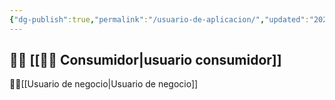 ```yaml
---
{"dg-publish":true,"permalink":"/usuario-de-aplicacion/","updated":"2023-10-07T22:59:55.695-06:00"}
---
```



## 🙍‍♂️ [[🙍‍♂️ Consumidor\|usuario consumidor]]




🙍‍♀️[[Usuario de negocio\|Usuario de negocio]]
